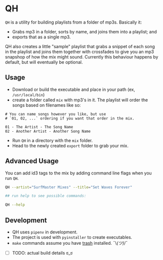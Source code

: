 # QH

`QH` is a utility for building playlists from a folder of mp3s. Basically it:

- Grabs mp3 in a folder, sorts by name, and joins them into a playlist; and
- exports that as a single mp3.

QH also creates a little "sample" playlist that grabs a snippet of each song in the playlist and joins them together with crossfades to give you an mp3 snapshop of how the mix might sound. Currently this behaviour happens by default, but will eventually be optional.

## Usage

- Download or build the executable and place in your path (ex, `/usr/local/bin`)
- create a folder called `mix` with mp3's in it. The playlist will order the songs based on filenames like so:

```
# You can name songs however you like, but use 
# `01, 02, ...` ordering if you want that order in the mix.

01 - The Artist - The Song Name
02 - Another Artist - Another Song Name
```

- Run `QH` in a directory with the `mix` folder.
- Head to the newly created `export` folder to grab your mix.


## Advanced Usage

You can add id3 tags to the mix by adding command line flags when you run `QH`.

```sh
QH --artist="SurfMaster Mixes" --title="Set Waves Forever"

## run help to see possible commands:

QH --help

```


## Development

- QH uses `pipenv` in development. 
- The project is used with `pyinstaller` to create executables.
- `make` commands assume you have [trash](https://github.com/sindresorhus/trash) installed. ¯\\_(ツ)_/¯ 
- [ ] TODO: actual build details ಠ_ಠ 
